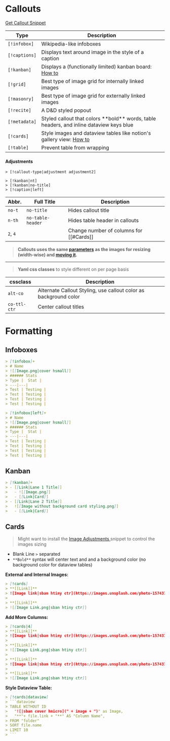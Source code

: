 
# Callouts
[Get Callout Snippet](https://github.com/SlRvb/Obsidian--ITS-Theme/blob/main/S%20-%20Callouts.css)

Type | Description |
---|---|
`[!infobox]` | Wikipedia-like infoboxes
`[!captions]` | Displays text around image in the style of a caption
`[!kanban]` | Displays a (functionally limited) kanban board: [How to](Callouts#Kanban)
`[!grid]` | Best type of image grid for internally linked images
`[!masonry]` | Best type of image grid for externally linked images
`[!recite]` | A D&D styled popout 
`[!metadata]` | Styled callout that colors \*\*bold\*\* words, table headers, and inline dataview keys blue
`[!cards]` | Style images and dataview tables like notion's gallery view: [How to](Callouts#Cards)
`[!table]` | Prevent table from wrapping

#### Adjustments
```
> [!callout-type|adjustment adjustment2]

> [!kanban|nt]
> [!kanban|no-title]
> [!caption|left]
```

| Abbr. | Full Title | Description|
|---|---|---|
| `no-t` | `no-title` | Hides callout title
| `n-th` |`no-table-header` | Hides table header in callouts
| `2`, `4` | | Change number of columns for [[#Cards]]

> **Callouts uses the same [parameters](Image-Positions#sizing) as the images for resizing (width-wise) and [moving it](Image-Positions#leftrightcenter).**


---

> **Yaml css classes** to style different on per page basis

| cssclass | Description |
|---|---|
| `alt-co` | Alternate Callout Styling, use callout color as background color
| `co-ttl-ctr` | Center callout titles

# Formatting

## Infoboxes
```md
> [!infobox]+
> # Name
> ![[Image.png|cover hsmall]]
> ###### Stats
> Type |  Stat |
> ---|---|
> Test | Testing |
> Test | Testing |
> Test | Testing |
> Test | Testing |
```

```md
> [!infobox|left]+
> # Name
> ![[Image.png|cover hsmall]]
> ###### Stats
> Type |  Stat |
> ---|---|
> Test | Testing |
> Test | Testing |
> Test | Testing |
> Test | Testing |
```

## Kanban
```md
> [!kanban]+
> - [[Link|Lane 1 Title]]
> 	- ![[Image.png]]
> 	- [[Link|Card]]
> - [[Link|Lane 2 Title]]
> 	![[Image without background card styling.png]]
> 	- [[Link|Card]]
```

## Cards
> Might want to install the [Image Adjustments ](Image-Positions) snippet to control the images sizing

- Blank Line `>` separated
- `**Bold**` syntax will center text and and a background color (no background color for dataview tables)

**External and Internal Images:**
```md
> [!cards]
> **[[Link]]**
> ![Image link|sban htiny ctr](https://images.unsplash.com/photo-1574375927938-d5a98e8ffe85?ixlib=rb-1.2.1&q=85&fm=jpg&crop=entropy&cs=srgb&w=1200)
> 
> **[[Link]]**
> ![[Image Link.png|sban htiny ctr]]
```

**Add More Columns:**
```md
> [!cards|4]
> **[[Link]]**
> ![Image link|sban htiny ctr](https://images.unsplash.com/photo-1574375927938-d5a98e8ffe85?ixlib=rb-1.2.1&q=85&fm=jpg&crop=entropy&cs=srgb&w=1200)
> 
> **[[Link]]**
> ![[Image Link.png|sban htiny ctr]]
> 
> **[[Link]]**
> ![Image link|sban htiny ctr](https://images.unsplash.com/photo-1574375927938-d5a98e8ffe85?ixlib=rb-1.2.1&q=85&fm=jpg&crop=entropy&cs=srgb&w=1200)
> 
> **[[Link]]**
> ![[Image Link.png|sban htiny ctr]]
```

**Style Dataview Table:**
```md
> [!cards|dataview]
> ```dataview
> TABLE WITHOUT ID
> 	"![|sban cover hmicro](" + image + ")" as Image,
> 	"**"+ file.link + "**" AS "Column Name",
> FROM "folder"
> SORT file.name
> LIMIT 10
> ```
```
